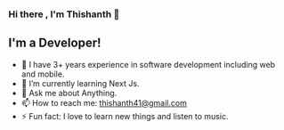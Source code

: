 ### Hi there , I'm Thishanth 👋

## I'm a Developer!

- 🔭 I have 3+ years experience in software development including web and mobile.
- 🌱 I’m currently learning Next Js.
- 💬 Ask me about Anything.
- 📫 How to reach me: thishanth41@gmail.com
- ⚡ Fun fact: I love to learn new things and listen to music.

